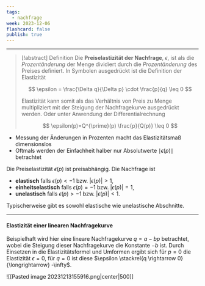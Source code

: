 ```yaml
---
tags:
  - nachfrage
week: 2023-12-06
flashcard: false
publish: true
---
```

***

> [!abstract] Definition 
> Die **Preiselastizität der Nachfrage**, $\epsilon$, ist als die *Prozentänderung* der Menge dividiert durch die *Prozentänderung* des Preises definiert.
> In Symbolen ausgedrückt ist die Definition der Elastizität
> 
> $$
> \epsilon = \frac{\Delta q}{\Delta p} \cdot \frac{p}{q} \leq 0
> $$
> 
> Elastizität kann somit als das Verhältnis von Preis zu Menge multipliziert mit der Steigung der Nachfragekurve ausgedrückt werden.
> Oder unter Anwendung der Differentialrechnung
> 
> $$
> \epsilon(p)=Q^{\prime}(p) \frac{p}{Q(p)} \leq 0
>$$

- Messung der Änderungen in Prozenten macht das Elastizitätsmaß dimensionslos
- Oftmals werden der Einfachheit halber nur Absolutwerte $\mid\epsilon (p) \mid$ betrachtet

Die Preiselastizität $\epsilon(p)$ ist preisabhängig. Die Nachfrage ist

- **elastisch** falls $\epsilon(p)<-1$ bzw. $|\epsilon(p)|>1$,
- **einheitselastisch** falls $\epsilon(p)=-1$ bzw. $|\epsilon(p)|=1$,
- **unelastisch** falls $\epsilon(p)>-1$ bzw. $|\epsilon(p)|<1$.

Typischerweise gibt es sowohl elastische wie unelastische Abschnitte.

***
#### Elastizität einer linearen Nachfragekurve
Beispielhaft wird hier eine lineare Nachfragekurve $q = a - bp$ betrachtet, wobei die Steigung dieser Nachfragekurve die Konstante $-b$ ist.
Durch Einsetzen in die Elastizitätsformel und Umformen ergibt sich für $p = 0$ die Elastizität
$\epsilon = 0$, für $q = 0$ ist diese $\epsilon \stackrel{q \rightarrow 0}{\longrightarrow} -\infty$.

![[Pasted image 20231213155916.png|center|500]]
